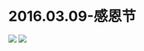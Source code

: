 # 2016.03.09-感恩节
![](https://bilicoverimg.github.io/2016/2016.03.09-感恩节.jpg)
![](https://bilicoverimg.github.io/2016/2016.03.09-感恩节%28平板截图%29.jpg)
